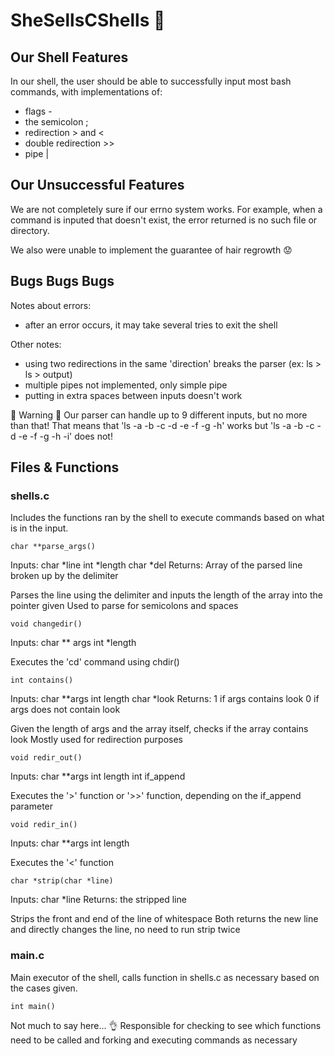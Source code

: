 # SheSellsCShells :shell:

## Our Shell Features
In our shell, the user should be able to successfully input most bash
commands, with implementations of:
* flags -
* the semicolon ;
* redirection > and <
* double redirection >>
* pipe |

## Our Unsuccessful Features
We are not completely sure if our errno system works. For example, when a command is inputed that doesn't exist, the error returned is no such file or directory.

We also were unable to implement the guarantee of hair regrowth :worried:

## Bugs Bugs Bugs
Notes about errors:
* after an error occurs, it may take several tries to exit the shell

Other notes:
* using two redirections in the same 'direction' breaks the parser (ex: ls > ls > output)
* multiple pipes not implemented, only simple pipe
* putting in extra spaces between inputs doesn't work

:mushroom: Warning :mushroom:
Our parser can handle up to 9 different inputs, but no more than that!
That means that 'ls -a -b -c -d -e -f -g -h' works but 'ls -a -b -c -d -e -f -g -h -i' does not!


## Files & Functions
### shells.c
Includes the functions ran by the shell to execute commands based on what is in the input.
```
char **parse_args()
```
Inputs: char \*line
        int \*length
        char \*del
Returns: Array of the parsed line broken up by the delimiter

Parses the line using the delimiter and inputs the length of the array into the pointer given
Used to parse for semicolons and spaces

```
void changedir()
```
Inputs: char \** args
        int \*length

Executes the 'cd' command using chdir()

```
int contains()
```
Inputs: char \**args
        int length
        char \*look
Returns: 1 if args contains look
         0 if args does not contain look

Given the length of args and the array itself, checks if the array contains look
Mostly used for redirection purposes

```
void redir_out()
```
Inputs: char \**args
        int length
        int if_append

Executes the '>' function or '>>' function, depending on the if_append parameter

```
void redir_in()
```
Inputs: char \**args
        int length

Executes the '<' function

```
char *strip(char *line)
```
Inputs: char \*line
Returns: the stripped line

Strips the front and end of the line of whitespace
Both returns the new line and directly changes the line, no need to run strip twice

### main.c
Main executor of the shell, calls function in shells.c as necessary based on the cases given.
```
int main()
```
Not much to say here... :ok_hand:
Responsible for checking to see which functions need to be called and forking and executing commands as necessary
